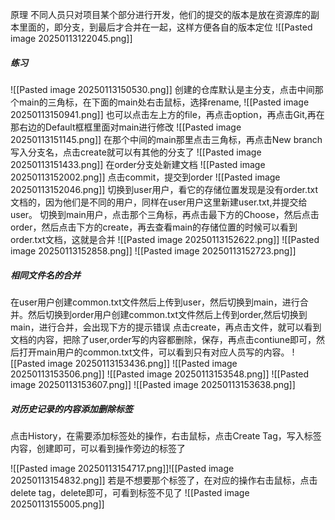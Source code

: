 原理
不同人员只对项目某个部分进行开发，他们的提交的版本是放在资源库的副本里面的，即分支，到最后才合并在一起，这样方便各自的版本定位
![[Pasted image 20250113122045.png]]

##### 练习
![[Pasted image 20250113150530.png]]
创建的仓库默认是主分支，点击中间那个main的三角标，在下面的main处右击鼠标，选择rename,
![[Pasted image 20250113150941.png]]
也可以点击左上方的file，再点击option，再点击Git,再在那右边的Default框框里面对main进行修改
![[Pasted image 20250113151145.png]]
在那个中间的main那里点击三角标，再点击New branch写入分支名，点击create就可以有其他的分支了
![[Pasted image 20250113151433.png]]
在order分支处新建文档
![[Pasted image 20250113152002.png]]
点击commit，提交到order
![[Pasted image 20250113152046.png]]
切换到user用户，看它的存储位置发现是没有order.txt文档的，因为他们是不同的用户，同样在user用户这里新建user.txt,并提交给user。
切换到main用户，点击那个三角标，再点击最下方的Choose，然后点击order，然后点击下方的create，再去查看main的存储位置的时候可以看到order.txt文档，这就是合并
![[Pasted image 20250113152622.png]]
![[Pasted image 20250113152858.png]]
![[Pasted image 20250113152723.png]]

##### 相同文件名的合并
在user用户创建common.txt文件然后上传到user，然后切换到main，进行合并。然后切换到order用户创建common.txt文件然后上传到order,然后切换到main，进行合并，会出现下方的提示错误
点击create，再点击文件，就可以看到文档的内容，把除了user,order写的内容都删除，保存，再点击contiune即可，然后打开main用户的common.txt文件，可以看到只有对应人员写的内容。
![[Pasted image 20250113153436.png]]
![[Pasted image 20250113153506.png]]
![[Pasted image 20250113153548.png]]
![[Pasted image 20250113153607.png]]
![[Pasted image 20250113153638.png]]

##### 对历史记录的内容添加删除标签
点击History，在需要添加标签处的操作，右击鼠标，点击Create Tag，写入标签内容，创建即可，可以看到操作旁边的标签了

![[Pasted image 20250113154717.png]]![[Pasted image 20250113154832.png]]
若是不想要那个标签了，在对应的操作右击鼠标，点击delete tag，delete即可，可看到标签不见了
![[Pasted image 20250113155005.png]]
